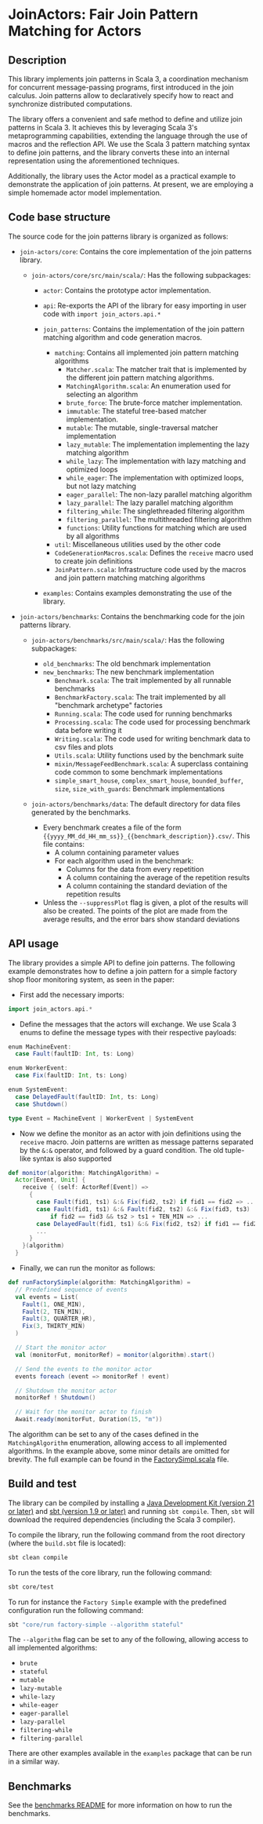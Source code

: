 # JoinActors: Fair Join Pattern Matching for Actors

## Description

This library implements join patterns in Scala 3, a coordination mechanism for
concurrent message-passing programs, first introduced in the join calculus. Join
patterns allow to declaratively specify how to react and synchronize distributed
computations.

The library offers a convenient and safe method to define and utilize join
patterns in Scala 3. It achieves this by leveraging Scala 3's metaprogramming
capabilities, extending the language through the use of macros and the
reflection API. We use the Scala 3 pattern matching syntax to define join
patterns, and the library converts these into an internal representation using
the aforementioned techniques.

Additionally, the library uses the Actor model as a practical example to
demonstrate the application of join patterns. At present, we are employing a
simple homemade actor model implementation.

## Code base structure

The source code for the join patterns library is organized as follows:

- `join-actors/core`: Contains the core implementation of the join patterns library.

  - `join-actors/core/src/main/scala/`: Has the following subpackages:

    - `actor`: Contains the prototype actor implementation.
    
    - `api`: Re-exports the API of the library for easy importing in user code with `import join_actors.api.*` 

    - `join_patterns`: Contains the implementation of the join pattern
      matching algorithm and code generation macros.
      - `matching`: Contains all implemented join pattern matching algorithms 
        - `Matcher.scala`: The matcher trait that is implemented by the
          different join pattern matching algorithms.
        - `MatchingAlgorithm.scala`: An enumeration used for selecting an algorithm
        - `brute_force`: The brute-force matcher implementation.
        - `immutable`: The stateful tree-based matcher
          implementation.
        - `mutable`: The mutable, single-traversal matcher implementation
        - `lazy_mutable`: The implementation implementing the lazy matching algorithm
        - `while_lazy`: The implementation with lazy matching and optimized loops
        - `while_eager`: The implementation with optimized loops, but not lazy matching
        - `eager_parallel`: The non-lazy parallel matching algorithm
        - `lazy_parallel`: The lazy parallel matching algorithm
        - `filtering_while`: The singlethreaded filtering algorithm
        - `filtering_parallel`: The multithreaded filtering algorithm
        - `functions`: Utility functions for matching which are used by all algorithms
      - `util`: Miscellaneous utilities used by the other code
      - `CodeGenerationMacros.scala`: Defines the `receive` macro used to create join definitions
      - `JoinPattern.scala`: Infrastructure code used by the macros and join pattern matching matching algorithms 

    - `examples`: Contains examples demonstrating the use of the library.

- `join-actors/benchmarks`: Contains the benchmarking code for the join patterns library.

  - `join-actors/benchmarks/src/main/scala/`: Has the following subpackages:

    - `old_benchmarks`: The old benchmark implementation
    - `new_benchmarks`: The new benchmark implementation
      - `Benchmark.scala`: The trait implemented by all runnable benchmarks
      - `BenchmarkFactory.scala`: The trait implemented by all "benchmark archetype" factories
      - `Running.scala`: The code used for running benchmarks
      - `Processing.scala`: The code used for processing benchmark data before writing it
      - `Writing.scala`: The code used for writing benchmark data to csv files and plots
      - `Utils.scala`: Utility functions used by the benchmark suite
      - `mixin/MessageFeedBenchmark.scala`: A superclass containing code common to some benchmark implementations
      - `simple_smart_house`, `complex_smart_house`, `bounded_buffer`, `size`, `size_with_guards`: Benchmark implementations
  - `join-actors/benchmarks/data`: The default directory for data files generated by the benchmarks.
    - Every benchmark creates a file of the form `{{yyyy_MM_dd_HH_mm_ss}}_{{benchmark_description}}.csv/`. This file contains:
      - A column containing parameter values
      - For each algorithm used in the benchmark:
        - Columns for the data from every repetition
        - A column containing the average of the repetition results
        - A column containing the standard deviation of the repetition results
    - Unless the `--suppressPlot` flag is given, a plot of the results will also be created. The points of the plot are made from
      the average results, and the error bars show standard deviations

## API usage

The library provides a simple API to define join patterns. The following example
demonstrates how to define a join pattern for a simple factory shop floor
monitoring system, as seen in the paper:

- First add the necessary imports:

```scala
import join_actors.api.*
```

- Define the messages that the actors will exchange. We use Scala 3 enums to
  define the message types with their respective payloads:

```scala
enum MachineEvent:
  case Fault(faultID: Int, ts: Long)

enum WorkerEvent:
  case Fix(faultID: Int, ts: Long)

enum SystemEvent:
  case DelayedFault(faultID: Int, ts: Long)
  case Shutdown()

type Event = MachineEvent | WorkerEvent | SystemEvent
```

- Now we define the monitor as an actor with join definitions using the `receive` macro.
  Join patterns are written as message patterns separated by the `&:&` operator, and followed by a guard condition. 
  The old tuple-like syntax is also supported

```scala
def monitor(algorithm: MatchingAlgorithm) =
  Actor[Event, Unit] {
    receive { (self: ActorRef[Event]) =>
      {
        case Fault(fid1, ts1) &:& Fix(fid2, ts2) if fid1 == fid2 => ...
        case Fault(fid1, ts1) &:& Fault(fid2, ts2) &:& Fix(fid3, ts3)
            if fid2 == fid3 && ts2 > ts1 + TEN_MIN => ...
        case DelayedFault(fid1, ts1) &:& Fix(fid2, ts2) if fid1 == fid2 => ...
        ...
      }
    }(algorithm)
  }
```

- Finally, we can run the monitor as follows:

```scala
def runFactorySimple(algorithm: MatchingAlgorithm) =
  // Predefined sequence of events
  val events = List(
    Fault(1, ONE_MIN),
    Fault(2, TEN_MIN),
    Fault(3, QUARTER_HR),
    Fix(3, THIRTY_MIN)
  )

  // Start the monitor actor
  val (monitorFut, monitorRef) = monitor(algorithm).start()

  // Send the events to the monitor actor
  events foreach (event => monitorRef ! event)

  // Shutdown the monitor actor
  monitorRef ! Shutdown()

  // Wait for the monitor actor to finish
  Await.ready(monitorFut, Duration(15, "m"))
```

The algorithm can be set to any of the cases defined in the `MatchingAlgorithm` enumeration, allowing access to all implemented algorithms.
In the example above, some minor details are omitted for brevity. The full
example can be found in the [FactorySimpl.scala](core/src/main/scala/examples/FactorySimpl.scala) file.


## Build and test

The library can be compiled by installing a [Java Development Kit (version 21 or later)](https://jdk.java.net/21/) and
[sbt (version 1.9 or later)](https://www.scala-sbt.org/) and running `sbt compile`. Then, `sbt` will download the required
dependencies (including the Scala 3 compiler).

To compile the library, run the following command from the root directory (where
the `build.sbt` file is located):

```bash
sbt clean compile
```

To run the tests of the core library, run the following command:

```bash
sbt core/test
```

To run for instance the `Factory Simple` example with the predefined configuration
run the following command:

```bash
sbt "core/run factory-simple --algorithm stateful"
```

The `--algorithm` flag can be set to any of the following, allowing access to all implemented algorithms:

- `brute`
- `stateful`
- `mutable`
- `lazy-mutable`
- `while-lazy`
- `while-eager`
- `eager-parallel`
- `lazy-parallel`
- `filtering-while`
- `filtering-parallel`

There are other examples available in the `examples` package that can be run in a similar way.

## Benchmarks

See the [benchmarks README](benchmarks/README.md) for more information on how to
run the benchmarks.
